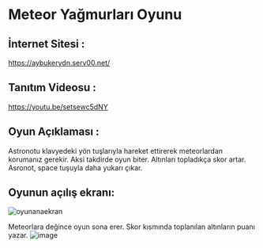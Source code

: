 # Meteor Yağmurları Oyunu
## İnternet Sitesi :  
https://aybukerydn.serv00.net/
## Tanıtım Videosu :  
https://youtu.be/setsewc5dNY 
## Oyun Açıklaması :
Astronotu klavyedeki yön tuşlarıyla hareket ettirerek meteorlardan korumanız gerekir. Aksi takdirde oyun biter. Altınları topladıkça skor artar. Asronot, space tuşuyla daha yukarı çıkar.

## Oyunun açılış ekranı:
![oyunanaekran](https://github.com/aybukeeraydin/MeteorYagmurlari/assets/95356247/eca3b1a5-48f9-4ab1-a19a-74c019564b33)

Meteorlara değince oyun sona erer. Skor kısmında toplanılan altınların puanı yazar.
![image](https://github.com/aybukeeraydin/MeteorYagmurlari/assets/95356247/a8d214fb-4f4f-41bb-aed8-23ad84c3db0f)

